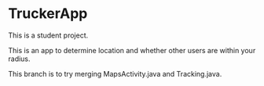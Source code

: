 # TruckerApp

This is a student project.

This is an app to determine location and whether other users are within your radius.

This branch is to try merging MapsActivity.java and Tracking.java.